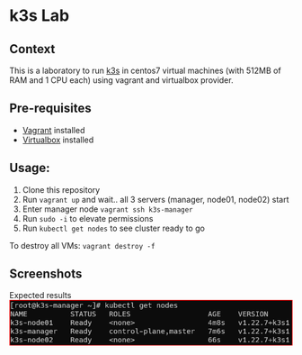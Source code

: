 # k3s Lab

## Context

This is a laboratory to run [k3s](https://k3s.io/) in centos7 virtual machines (with 512MB of RAM and 1 CPU each) using vagrant and virtualbox provider.

## Pre-requisites

- [Vagrant](https://www.vagrantup.com/downloads)  installed
- [Virtualbox](https://www.virtualbox.org/wiki/Downloads) installed

## Usage:

1. Clone this repository
2. Run `vagrant up` and wait.. all 3 servers (manager, node01, node02) start
3. Enter manager node `vagrant ssh k3s-manager`
4. Run `sudo -i` to elevate permissions
5. Run `kubectl get nodes` to see cluster ready to go

To destroy all VMs: `vagrant destroy -f`

## Screenshots

Expected results
![Expected](https://github.com/hansnewton/k3s-lab/raw/main/screenshots/expected.png)
